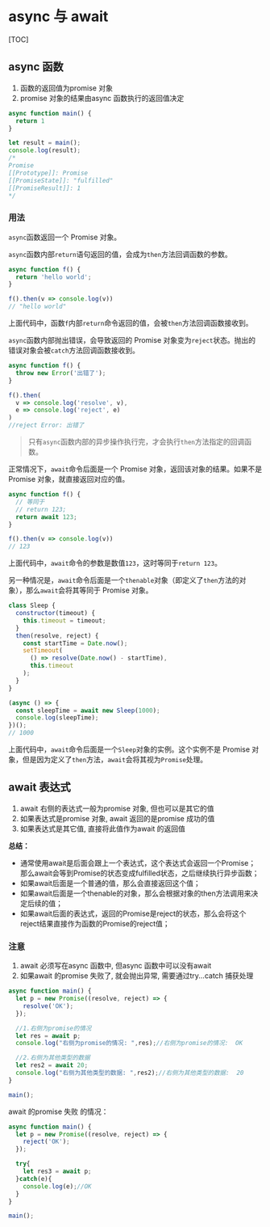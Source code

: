 # async 与 await

[TOC]



## async 函数

1. 函数的返回值为promise 对象
2. promise 对象的结果由async 函数执行的返回值决定

```js
async function main() {
  return 1
}

let result = main();
console.log(result);
/*
Promise
[[Prototype]]: Promise
[[PromiseState]]: "fulfilled"
[[PromiseResult]]: 1
*/
```

### 用法

`async`函数返回一个 Promise 对象。

`async`函数内部`return`语句返回的值，会成为`then`方法回调函数的参数。

```javascript
async function f() {
  return 'hello world';
}

f().then(v => console.log(v))
// "hello world"
```

上面代码中，函数`f`内部`return`命令返回的值，会被`then`方法回调函数接收到。

`async`函数内部抛出错误，会导致返回的 Promise 对象变为`reject`状态。抛出的错误对象会被`catch`方法回调函数接收到。

```javascript
async function f() {
  throw new Error('出错了');
}

f().then(
  v => console.log('resolve', v),
  e => console.log('reject', e)
)
//reject Error: 出错了
```

> 只有`async`函数内部的异步操作执行完，才会执行`then`方法指定的回调函数。



正常情况下，`await`命令后面是一个 Promise 对象，返回该对象的结果。如果不是 Promise 对象，就直接返回对应的值。

```javascript
async function f() {
  // 等同于
  // return 123;
  return await 123;
}

f().then(v => console.log(v))
// 123
```

上面代码中，`await`命令的参数是数值`123`，这时等同于`return 123`。

另一种情况是，`await`命令后面是一个`thenable`对象（即定义了`then`方法的对象），那么`await`会将其等同于 Promise 对象。

```javascript
class Sleep {
  constructor(timeout) {
    this.timeout = timeout;
  }
  then(resolve, reject) {
    const startTime = Date.now();
    setTimeout(
      () => resolve(Date.now() - startTime),
      this.timeout
    );
  }
}

(async () => {
  const sleepTime = await new Sleep(1000);
  console.log(sleepTime);
})();
// 1000
```

上面代码中，`await`命令后面是一个`Sleep`对象的实例。这个实例不是 Promise 对象，但是因为定义了`then`方法，`await`会将其视为`Promise`处理。





## await 表达式

1. await 右侧的表达式一般为promise 对象, 但也可以是其它的值
2. 如果表达式是promise 对象, await 返回的是promise 成功的值
3. 如果表达式是其它值, 直接将此值作为await 的返回值

**总结：**

- 通常使用await是后面会跟上一个表达式，这个表达式会返回一个Promise；那么await会等到Promise的状态变成fulfilled状态，之后继续执行异步函数；
-  如果await后面是一个普通的值，那么会直接返回这个值；
-  如果await后面是一个thenable的对象，那么会根据对象的then方法调用来决定后续的值；
-  如果await后面的表达式，返回的Promise是reject的状态，那么会将这个reject结果直接作为函数的Promise的reject值；



### 注意

1. await 必须写在async 函数中, 但async 函数中可以没有await
2. 如果await 的promise 失败了, 就会抛出异常, 需要通过try...catch 捕获处理

```js
async function main() {
  let p = new Promise((resolve, reject) => {
    resolve('OK');
  });

  //1.右侧为promise的情况
  let res = await p;
  console.log("右侧为promise的情况: ",res);//右侧为promise的情况:  OK

  //2.右侧为其他类型的数据
  let res2 = await 20;
  console.log("右侧为其他类型的数据: ",res2);//右侧为其他类型的数据:  20
}

main();
```

await 的promise 失败  的情况：

```js
async function main() {
  let p = new Promise((resolve, reject) => {
    reject('OK');
  });

  try{
    let res3 = await p;
  }catch(e){
    console.log(e);//OK
  }
}  

main();
```







